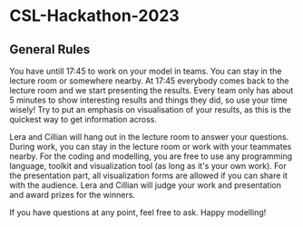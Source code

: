 # CSL-Hackathon-2023

## General Rules
You have untill 17:45 to work on your model in teams. You can stay in the lecture room or somewhere nearby. At 17:45 everybody comes back to the lecture room and we start presenting the results. Every team only has about 5 minutes to show interesting results and things they did, so use your time wisely! Try to put an emphasis on visualisation of your results, as this is the quickest way to get information across.

Lera and Cillian will hang out in the lecture room to answer your questions. During work, you can stay in the lecture room or work with your teammates nearby. For the coding and modelling, you are free to use any programming language, toolkit and visualization tool (as long as it's your own work). For the presentation part, all visualization forms are allowed if you can share it with the audience. Lera and Cillian will judge your work and presentation and award prizes for the winners.

If you have questions at any point, feel free to ask. Happy modelling!
